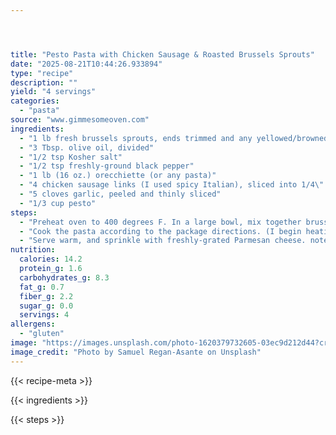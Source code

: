 ```yaml
---




title: "Pesto Pasta with Chicken Sausage & Roasted Brussels Sprouts"
date: "2025-08-21T10:44:26.933894"
type: "recipe"
description: ""
yield: "4 servings"
categories:
  - "pasta"
source: "www.gimmesomeoven.com"
ingredients:
  - "1 lb fresh brussels sprouts, ends trimmed and any yellowed/browned outer leaves removed, then sliced in half"
  - "3 Tbsp. olive oil, divided"
  - "1/2 tsp Kosher salt"
  - "1/2 tsp freshly-ground black pepper"
  - "1 lb (16 oz.) orecchiette (or any pasta)"
  - "4 chicken sausage links (I used spicy Italian), sliced into 1/4\" thick coins"
  - "5 cloves garlic, peeled and thinly sliced"
  - "1/3 cup pesto"
steps:
  - "Preheat oven to 400 degrees F. In a large bowl, mix together brussels sprouts, 2 Tbsp. olive oil, salt and pepper. Gently stir until well-combined. Prepare a baking sheet with aluminum foil, then spread the brussels sprouts on it evenly. Roast for about 20-30 minutes, stirring once partway through, or until they are crispy on the outside and cooked on the inside. (My batch of tiny sprouts only took about 12 minutes to cook.) Remove from oven and set aside. Meanwhile, heat the remaining olive oil in a skillet over medium-high heat. Add the sausage and cook, turning occasionally, until nearly-browned, about 6-8 minutes. Add the garlic, and continue cooking for another 1-2 minutes until the garlic is fragrant and the sausage is browned."
  - "Cook the pasta according to the package directions. (I begin heating my water while preparing the brussel sprouts, and added the pasta to the boiling water just after beginning to cook the sausage.) Once the pasta is cooked, drain the water (reserving 1/4 cup pasta water), and then toss together the pasta, pesto, cooked sausage and garlic, and brussels sprouts. Add in some of the reserved pasta water if needed for extra moisture."
  - "Serve warm, and sprinkle with freshly-grated Parmesan cheese. note: This would be even better sprinkled with some toasted pine nuts!"
nutrition:
  calories: 14.2
  protein_g: 1.6
  carbohydrates_g: 8.3
  fat_g: 0.7
  fiber_g: 2.2
  sugar_g: 0.0
  servings: 4
allergens:
  - "gluten"
image: "https://images.unsplash.com/photo-1620379732605-03ec9d212d44?crop=entropy&cs=tinysrgb&fit=max&fm=jpg&ixid=M3w3OTQ5MzV8MHwxfHNlYXJjaHwxfHxwZXN0byUyMHBhc3RhJTIwd2l0aCUyMGNoaWNrZW4lMjBzYXVzYWdlJTIwJTIwcm9hc3RlZCUyMGJydXNzZWxzJTIwc3Byb3V0cyUyMGZvb2QlMjBwYXN0YXxlbnwxfDB8fHwxNzU1Nzk1ODk3fDA&ixlib=rb-4.1.0&q=80&w=1080"
image_credit: "Photo by Samuel Regan-Asante on Unsplash"
---
```


{{< recipe-meta >}}

{{< ingredients >}}

{{< steps >}}
